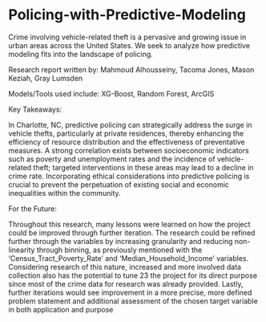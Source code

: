 # Policing-with-Predictive-Modeling
Crime involving vehicle-related theft is a pervasive and growing issue in urban areas across the United States. We seek to analyze how predictive modeling fits into the landscape of policing.

Research report written by: Mahmoud Alhousseiny, Tacoma Jones, Mason Keziah, Gray Lumsden

Models/Tools used include: XG-Boost, Random Forest, ArcGIS

Key Takeaways:

In Charlotte, NC, predictive policing can strategically address the surge in vehicle thefts,
particularly at private residences, thereby enhancing the efficiency of resource distribution and
the effectiveness of preventative measures. A strong correlation exists between socioeconomic
indicators such as poverty and unemployment rates and the incidence of vehicle-related theft;
targeted interventions in these areas may lead to a decline in crime rate. Incorporating ethical
considerations into predictive policing is crucial to prevent the perpetuation of existing social
and economic inequalities within the community.

For the Future:

Throughout this research, many lessons were learned on how the project could be
improved through further iteration. The research could be refined further through the variables
by increasing granularity and reducing non-linearity through binning, as previously mentioned
with the ‘Census_Tract_Poverty_Rate’ and ‘Median_Household_Income’ variables. Considering
research of this nature, increased and more involved data collection also has the potential to tune
23
the project for its direct purpose since most of the crime data for research was already provided.
Lastly, further iterations would see improvement in a more precise, more defined problem
statement and additional assessment of the chosen target variable in both application and
purpose
